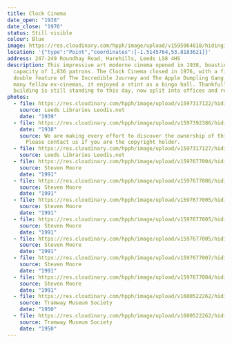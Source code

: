 ```yaml
---
title: Clock Cinema
date_open: "1938"
date_close: "1976"
status: Still visible
colour: Blue
image: https://res.cloudinary.com/hpph/image/upload/v1595964818/hidinginplainsight/clockcinema.svg
location: '{"type":"Point","coordinates":[-1.5145764,53.8183621]}'
address: 247-249 Roundhay Road, Harehills, Leeds LS8 4HS
description: This impressive art moderne cinema opened in 1938, boasting a
  capacity of 1,836 patrons. The Clock Cinema closed in 1976, with a final
  double feature of The Incredible Journey and The Apple Dumpling Gang. Like
  many fellow ex-cinemas, it enjoyed a stint as a bingo hall. Thankfully, the
  building is still standing to this day, now split into offices and retail.
photos:
  - file: https://res.cloudinary.com/hpph/image/upload/v1597317122/hidinginplainsight/Clock_Cinema_Leeds_Libraries_2002820_93064517.jpg
    source: Leeds Libraries Leodis.net
    date: "1939"
  - file: https://res.cloudinary.com/hpph/image/upload/v1597392386/hidinginplainsight/Clock_Cinema.jpg
    date: "1938"
    source: We are making every effort to discover the ownership of this photo.
      Please contact us if you are the copyright holder.
  - file: https://res.cloudinary.com/hpph/image/upload/v1597317127/hidinginplainsight/Clock_Cinema_Leeds_Libraries_2010812_171136.jpg
    source: Leeds Libraries Leodis.net
  - file: https://res.cloudinary.com/hpph/image/upload/v1597677004/hidinginplainsight/Clock01.jpg
    source: Steven Moore
    date: "1991"
  - file: https://res.cloudinary.com/hpph/image/upload/v1597677006/hidinginplainsight/Clock03.jpg
    source: Steven Moore
    date: "1991"
  - file: https://res.cloudinary.com/hpph/image/upload/v1597677005/hidinginplainsight/Clock05.jpg
    source: Steven Moore
    date: "1991"
  - file: https://res.cloudinary.com/hpph/image/upload/v1597677005/hidinginplainsight/Clock04.jpg
    source: Steven Moore
    date: "1991"
  - file: https://res.cloudinary.com/hpph/image/upload/v1597677005/hidinginplainsight/Clock06.jpg
    source: Steven Moore
    date: "1991"
  - file: https://res.cloudinary.com/hpph/image/upload/v1597677007/hidinginplainsight/Clock07.jpg
    source: Steven Moore
    date: "1991"
  - file: https://res.cloudinary.com/hpph/image/upload/v1597677004/hidinginplainsight/Clock02.jpg
    source: Steven Moore
    date: "1991"
  - file: https://res.cloudinary.com/hpph/image/upload/v1600522262/hidinginplainsight/Clock_Cinema_Tramway_Museum_Society_20091230_169962.jpg
    source: Tramway Museum Society
    date: "1950"
  - file: https://res.cloudinary.com/hpph/image/upload/v1600522262/hidinginplainsight/Clock_Cinema_Tramway_Museum_Society_20091230_169963.jpg
    source: Tramway Museum Society
    date: "1950"
---
```

